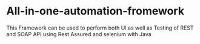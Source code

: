 # All-in-one-automation-fromework
This Framework can be used to perform both UI as well as Testing of REST and SOAP API using Rest Assured and selenium with Java
